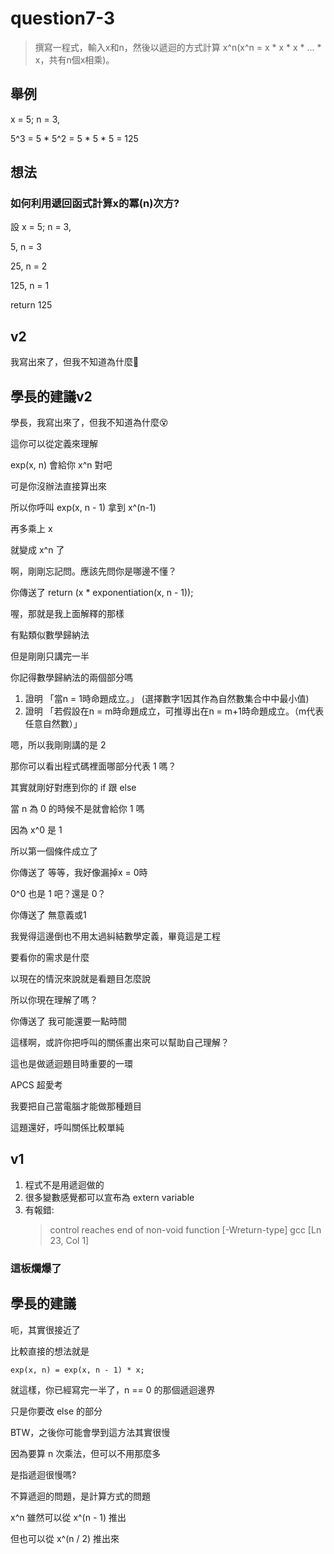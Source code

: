 # question7-3
>撰寫一程式，輸入x和n，然後以遞迴的方式計算 x^n(x^n = x * x * x * ... * x，共有n個x相乘)。

## 舉例
x = 5; n = 3,

5^3 = 5 * 5^2 = 5 * 5 * 5 = 125
## 想法
### 如何利用遞回函式計算x的冪(n)次方?
設 x = 5; n = 3,

5, n = 3

25, n = 2

125, n = 1

return 125

## v2
我寫出來了，但我不知道為什麼🤔
## 學長的建議v2
學長，我寫出來了，但我不知道為什麼😵

這你可以從定義來理解

exp(x, n) 會給你 x^n 對吧

可是你沒辦法直接算出來

所以你呼叫 exp(x, n - 1) 拿到 x^(n-1)

再多乘上 x

就變成 x^n 了

啊，剛剛忘記問。應該先問你是哪邊不懂？

你傳送了
return (x * exponentiation(x, n - 1));

喔，那就是我上面解釋的那樣

有點類似數學歸納法

但是剛剛只講完一半

你記得數學歸納法的兩個部分嗎

1. 證明 「當n = 1時命題成立。」 (選擇數字1因其作為自然數集合中中最小值)
2. 證明 「若假設在n = m時命題成立，可推導出在n = m+1時命題成立。（m代表任意自然數）」

嗯，所以我剛剛講的是 2

那你可以看出程式碼裡面哪部分代表 1 嗎？

其實就剛好對應到你的 if 跟 else

當 n 為 0 的時候不是就會給你 1 嗎

因為 x^0 是 1

所以第一個條件成立了

你傳送了
等等，我好像漏掉x = 0時

0^0 也是 1 吧？還是 0？

你傳送了
無意義或1

我覺得這邊倒也不用太過糾結數學定義，畢竟這是工程

要看你的需求是什麼

以現在的情況來說就是看題目怎麼說

所以你現在理解了嗎？

你傳送了
我可能還要一點時間

這樣啊，或許你把呼叫的關係畫出來可以幫助自己理解？

這也是做遞迴題目時重要的一環

APCS 超愛考

我要把自己當電腦才能做那種題目

這題還好，呼叫關係比較單純

## v1
1. 程式不是用遞迴做的
2. 很多變數感覺都可以宣布為 extern variable
3. 有報錯:
   >control reaches end of non-void function [-Wreturn-type] gcc [Ln 23, Col 1]
### 這板爛爆了
## 學長的建議
呃，其實很接近了

比較直接的想法就是

`exp(x, n) = exp(x, n - 1) * x;`


就這樣，你已經寫完一半了，n == 0 的那個遞迴邊界

只是你要改 else 的部分

BTW，之後你可能會學到這方法其實很慢

因為要算 n 次乘法，但可以不用那麼多

是指遞迴很慢嗎?

不算遞迴的問題，是計算方式的問題

x^n 雖然可以從 x^(n - 1) 推出

但也可以從 x^(n / 2) 推出來
